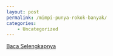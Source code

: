 ```yaml
---
layout: post
permalink: /mimpi-punya-rokok-banyak/
categories:
    - Uncategorized
---
```


[Baca Selengkapnya](/04)